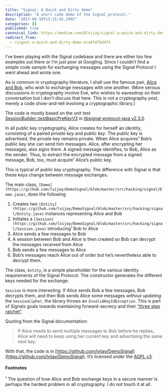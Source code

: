 ```yaml
---
title: "Signal: A Quick and Dirty demo"
description: "A short code demo of the Signal protocol."
date: "2017-09-19T13:15:42.299Z"
categories: []
published: true
canonical_link: https://medium.com/@lvijay/signal-a-quick-and-dirty-demo-eca47d76d4f3
redirect_from:
  - /signal-a-quick-and-dirty-demo-eca47d76d4f3
---
```


I’ve been playing with the Signal codebase and there are either too few examples out there or I’m just poor at Googling. Since I couldn’t find a simple code sample for exchanging messages using the Signal Protocol I went ahead and wrote one.

As is common in cryptography literature, I shall use the famous pair, [Alice and Bob](https://en.wikipedia.org/wiki/Alice_and_Bob), who wish to exchange messages with one another. (More serious discussions in cryptography involve Eve, who wishes to eavesdrop on their conversation but I don’t discuss that here. This is not a cryptography post, merely a code show-and-tell involving a cryptographic library.)

The code is mostly based on the unit test [SessionBuilder::testBasicPreKeyV3](https://github.com/WhisperSystems/libsignal-protocol-java/blob/98e88b749a262055b2fab0b1511c217ea5bde6f6/tests/src/test/java/org/whispersystems/libsignal/SessionBuilderTest.java#L46) in [libsignal-protocol-java v2.3.0](https://github.com/WhisperSystems/libsignal-protocol-java/tree/v2.3.0/).

In all public key cryptography, Alice creates for herself an _identity_, consisting of a paired _private key_ and _public key_. The public key is advertised, the private key remains private. When Alice acquires¹ Bob’s public key she can send him messages. Alice, after encrypting her messages, also _signs_ them. A signed message identifies, to Bob, Alice as the sender. Thus, to extract the encrypted message from a signed message, Bob, too, must acquire¹ Alice’s public key.

This is typical of public key cryptography. The difference with Signal is that these keys change between message exchanges.

The main class, `[Demo](https://github.com/lvijay/DemoSignal/blob/master/src/hacking/signal/Demo.java)`, does the following

1.  Creates two `[Entity](https://github.com/lvijay/DemoSignal/blob/master/src/hacking/signal/Entity.java)` instances representing Alice and Bob
2.  Initiates a `[Session](https://github.com/lvijay/DemoSignal/blob/master/src/hacking/signal/Session.java)` introducing¹ Bob to Alice
3.  Alice sends a few messages to Bob
4.  A session between Bob and Alice is then created so Bob can decrypt the messages received from Alice
5.  Bob sends a few messages to Alice
6.  Bob’s messages reach Alice out of order but he’s nevertheless able to decrypt them.

The class, `Entity`, is a simple placeholder for the various identity requirements of the Signal Protocol. The constructor generates the different keys needed for the exchange.

`Session` is more interesting. If Alice sends Bob a few messages, Bob decrypts them, and then Bob sends Alice some messages _without updating_ the `SessionCipher`, the library throws an `InvalidKeyIdException`. This is part of Signals goals towards maintaining forward-secrecy and their [“three step ratchet”](https://signal.org/blog/advanced-ratcheting/).

Quoting from the Signal documentation:

> If Alice needs to send multiple messages to Bob before he replies, Alice will need to keep using her current key and advertising the same next key.

With that, the code is in [https://github.com/lvijay/DemoSignal](https://github.com/lvijay/DemoSignal). It’s licensed under the [AGPL v3](https://www.gnu.org/licenses/agpl-3.0.html).

#### Footnotes

¹ The question of how Alice and Bob exchange keys in a secure manner is perhaps the hardest problem in all cryptography. I do not touch it at all.
